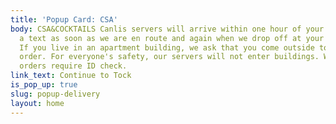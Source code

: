 ```yaml
---
title: 'Popup Card: CSA'
body: CSA&COCKTAILS Canlis servers will arrive within one hour of your chosen time. We’ll send you
  a text as soon as we are en route and again when we drop off at your address. <br><br>
  If you live in an apartment building, we ask that you come outside to pick up your
  order. For everyone's safety, our servers will not enter buildings. Wine or alcohol
  orders require ID check.
link_text: Continue to Tock
is_pop_up: true
slug: popup-delivery
layout: home
---
```


